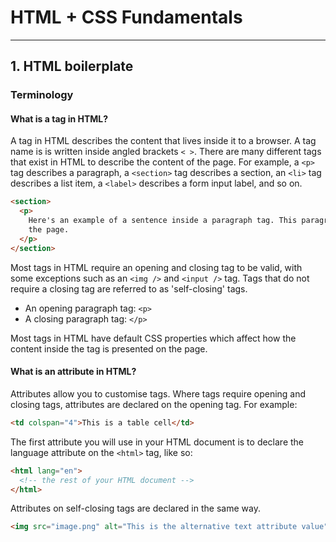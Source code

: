 # HTML + CSS Fundamentals

---

## 1. HTML boilerplate

### Terminology

#### What is a tag in HTML?

A tag in HTML describes the content that lives inside it to a browser. A tag name is is written
inside angled brackets `< >`. There are many different tags that exist in HTML to describe the
content of the page. For example, a `<p>` tag describes a paragraph, a `<section>` tag describes a
section, an `<li>` tag describes a list item, a `<label>` describes a form input label, and so on.

```html
<section>
  <p>
    Here's an example of a sentence inside a paragraph tag. This paragraph lives inside a section on
    the page.
  </p>
</section>
```

Most tags in HTML require an opening and closing tag to be valid, with some exceptions such as an
`<img />` and `<input />` tag. Tags that do not require a closing tag are referred to as
'self-closing' tags.

- An opening paragraph tag: `<p>`
- A closing paragraph tag: `</p>`

Most tags in HTML have default CSS properties which affect how the content inside the tag is
presented on the page.

#### What is an attribute in HTML?

Attributes allow you to customise tags. Where tags require opening and closing tags, attributes are
declared on the opening tag. For example:

```html
<td colspan="4">This is a table cell</td>
```

The first attribute you will use in your HTML document is to declare the language attribute on the
`<html>` tag, like so:

```html
<html lang="en">
  <!-- the rest of your HTML document -->
</html>
```

Attributes on self-closing tags are declared in the same way.

```html
<img src="image.png" alt="This is the alternative text attribute value" />
```
